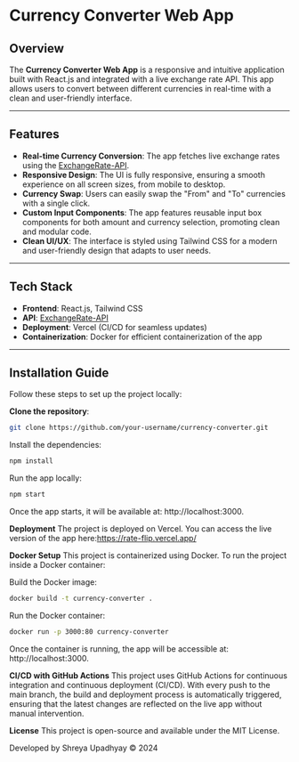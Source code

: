# **Currency Converter Web App**

## **Overview**

The **Currency Converter Web App** is a responsive and intuitive application built with React.js and integrated with a live exchange rate API. This app allows users to convert between different currencies in real-time with a clean and user-friendly interface.

---

## **Features**

- **Real-time Currency Conversion**: The app fetches live exchange rates using the [ExchangeRate-API](https://www.exchangerate-api.com/).
- **Responsive Design**: The UI is fully responsive, ensuring a smooth experience on all screen sizes, from mobile to desktop.
- **Currency Swap**: Users can easily swap the "From" and "To" currencies with a single click.
- **Custom Input Components**: The app features reusable input box components for both amount and currency selection, promoting clean and modular code.
- **Clean UI/UX**: The interface is styled using Tailwind CSS for a modern and user-friendly design that adapts to user needs.

---

## **Tech Stack**

- **Frontend**: React.js, Tailwind CSS
- **API**: [ExchangeRate-API](https://www.exchangerate-api.com/)
- **Deployment**: Vercel (CI/CD for seamless updates)
- **Containerization**: Docker for efficient containerization of the app

---

## **Installation Guide**

Follow these steps to set up the project locally:

**Clone the repository**:
```bash
git clone https://github.com/your-username/currency-converter.git
```

Install the dependencies:
```bash
npm install
```
Run the app locally:
```bash
npm start
```
Once the app starts, it will be available at: http://localhost:3000.

**Deployment**
The project is deployed on Vercel. You can access the live version of the app here:https://rate-flip.vercel.app/

**Docker Setup**
This project is containerized using Docker. To run the project inside a Docker container:

Build the Docker image:
```bash
docker build -t currency-converter .
```

Run the Docker container:
```bash
docker run -p 3000:80 currency-converter
```

Once the container is running, the app will be accessible at: http://localhost:3000.

**CI/CD with GitHub Actions**
This project uses GitHub Actions for continuous integration and continuous deployment (CI/CD). With every push to the main branch, the build and deployment process is automatically triggered, ensuring that the latest changes are reflected on the live app without manual intervention.

**License**
This project is open-source and available under the MIT License.

Developed by Shreya Upadhyay © 2024
